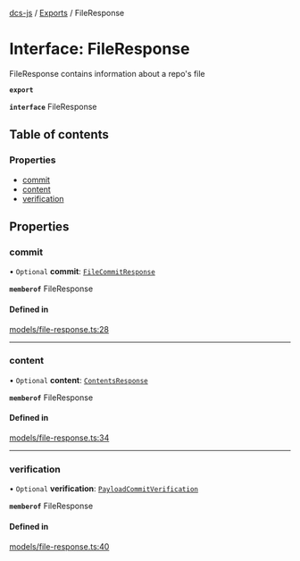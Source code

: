 [dcs-js](../README.md) / [Exports](../modules.md) / FileResponse

# Interface: FileResponse

FileResponse contains information about a repo's file

**`export`**

**`interface`** FileResponse

## Table of contents

### Properties

- [commit](FileResponse.md#commit)
- [content](FileResponse.md#content)
- [verification](FileResponse.md#verification)

## Properties

### <a id="commit" name="commit"></a> commit

• `Optional` **commit**: [`FileCommitResponse`](FileCommitResponse.md)

**`memberof`** FileResponse

#### Defined in

[models/file-response.ts:28](https://github.com/unfoldingWord/dcs-js/blob/c677a54/models/file-response.ts#L28)

___

### <a id="content" name="content"></a> content

• `Optional` **content**: [`ContentsResponse`](ContentsResponse.md)

**`memberof`** FileResponse

#### Defined in

[models/file-response.ts:34](https://github.com/unfoldingWord/dcs-js/blob/c677a54/models/file-response.ts#L34)

___

### <a id="verification" name="verification"></a> verification

• `Optional` **verification**: [`PayloadCommitVerification`](PayloadCommitVerification.md)

**`memberof`** FileResponse

#### Defined in

[models/file-response.ts:40](https://github.com/unfoldingWord/dcs-js/blob/c677a54/models/file-response.ts#L40)
